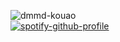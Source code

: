 
![dmmd-kouao](https://github.com/user-attachments/assets/e645bc86-d413-4bbf-b4ad-dc9c8698d06b)  
[![spotify-github-profile](https://spotify-github-profile.kittinanx.com/api/view?uid=31ggbwo2emwqrimbzcmdk7wlulwa&cover_image=true&theme=novatorem&show_offline=false&background_color=121212&interchange=true&bar_color=53b14f&bar_color_cover=true)](https://github.com/kittinan/spotify-github-profile) 


